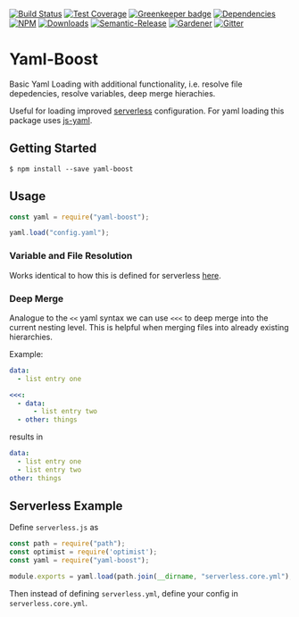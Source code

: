 [![Build Status](https://img.shields.io/travis/simlu/yaml-boost/master.svg)](https://travis-ci.org/simlu/yaml-boost)
[![Test Coverage](https://img.shields.io/coveralls/simlu/yaml-boost/master.svg)](https://coveralls.io/github/simlu/yaml-boost?branch=master)
[![Greenkeeper badge](https://badges.greenkeeper.io/simlu/yaml-boost.svg)](https://greenkeeper.io/)
[![Dependencies](https://david-dm.org/simlu/yaml-boost/status.svg)](https://david-dm.org/simlu/yaml-boost)
[![NPM](https://img.shields.io/npm/v/yaml-boost.svg)](https://www.npmjs.com/package/yaml-boost)
[![Downloads](https://img.shields.io/npm/dt/yaml-boost.svg)](https://www.npmjs.com/package/yaml-boost)
[![Semantic-Release](https://github.com/simlu/js-gardener/blob/master/assets/icons/semver.svg)](https://github.com/semantic-release/semantic-release)
[![Gardener](https://github.com/simlu/js-gardener/blob/master/assets/badge.svg)](https://github.com/simlu/js-gardener)
[![Gitter](https://github.com/simlu/js-gardener/blob/master/assets/icons/gitter.svg)](https://gitter.im/simlu/yaml-boost)

# Yaml-Boost

Basic Yaml Loading with additional functionality, i.e. resolve file depedencies, resolve variables, deep merge hierachies.

Useful for loading improved [serverless](https://serverless.com/) configuration. For yaml loading this package uses [js-yaml](https://github.com/nodeca/js-yaml).

## Getting Started

    $ npm install --save yaml-boost

## Usage

<!-- eslint-disable import/no-unresolved -->
```js
const yaml = require("yaml-boost");

yaml.load("config.yaml");
```

### Variable and File Resolution

Works identical to how this is defined for serverless [here](https://serverless.com/framework/docs/providers/aws/guide/variables/).

### Deep Merge

Analogue to the `<<` yaml syntax we can use `<<<` to deep merge into the current nesting level.
This is helpful when merging files into already existing hierarchies.

Example:

```yaml
data:
  - list entry one

<<<:
  - data:
      - list entry two
  - other: things
```

results in

```yaml
data:
  - list entry one
  - list entry two
other: things
```

## Serverless Example

Define `serverless.js` as

<!-- eslint-disable import/no-unresolved, import/no-extraneous-dependencies -->
```js
const path = require("path");
const optimist = require('optimist');
const yaml = require("yaml-boost");

module.exports = yaml.load(path.join(__dirname, "serverless.core.yml"), optimist.argv);
```

Then instead of defining `serverless.yml`, define your config in `serverless.core.yml`.
